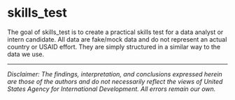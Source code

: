 
# skills_test

<!-- badges: start -->
<!-- badges: end -->

The goal of skills_test is to create a practical skills test for a data analyst or intern candidate. All data are fake/mock data and do not represent an actual country or USAID effort. They are simply structured in a similar way to the data we use.


---

*Disclaimer: The findings, interpretation, and conclusions expressed herein are those of the authors and do not necessarily reflect the views of United States Agency for International Development. All errors remain our own.*